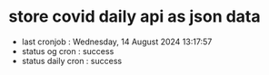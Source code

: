 # store covid daily api as json data

- last cronjob : Wednesday, 14 August 2024 13:17:57
- status og cron : success
- status daily cron : success
      
      